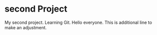 # second Project
My second project. Learning Git. Hello everyone.
This is additional line to make an adjustment.
